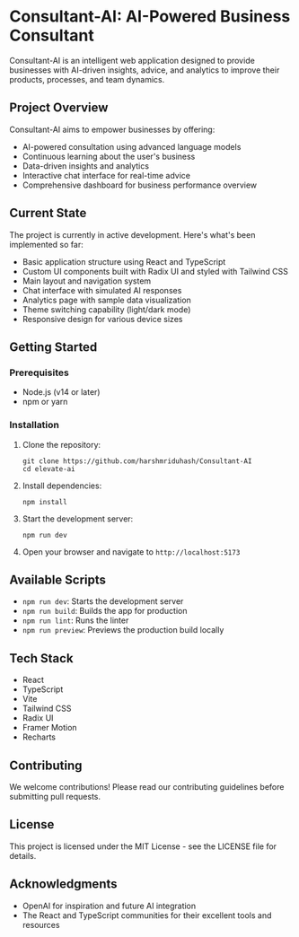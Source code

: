 # Consultant-AI: AI-Powered Business Consultant

Consultant-AI is an intelligent web application designed to provide businesses with AI-driven insights, advice, and analytics to improve their products, processes, and team dynamics.

## Project Overview

Consultant-AI aims to empower businesses by offering:

- AI-powered consultation using advanced language models
- Continuous learning about the user's business
- Data-driven insights and analytics
- Interactive chat interface for real-time advice
- Comprehensive dashboard for business performance overview

## Current State

The project is currently in active development. Here's what's been implemented so far:

- Basic application structure using React and TypeScript
- Custom UI components built with Radix UI and styled with Tailwind CSS
- Main layout and navigation system
- Chat interface with simulated AI responses
- Analytics page with sample data visualization
- Theme switching capability (light/dark mode)
- Responsive design for various device sizes

## Getting Started

### Prerequisites

- Node.js (v14 or later)
- npm or yarn

### Installation

1. Clone the repository:
   ```
   git clone https://github.com/harshmriduhash/Consultant-AI
   cd elevate-ai
   ```

2. Install dependencies:
   ```
   npm install
   ```

3. Start the development server:
   ```
   npm run dev
   ```

4. Open your browser and navigate to `http://localhost:5173`

## Available Scripts

- `npm run dev`: Starts the development server
- `npm run build`: Builds the app for production
- `npm run lint`: Runs the linter
- `npm run preview`: Previews the production build locally

## Tech Stack

- React
- TypeScript
- Vite
- Tailwind CSS
- Radix UI
- Framer Motion
- Recharts

## Contributing

We welcome contributions! Please read our contributing guidelines before submitting pull requests.

## License

This project is licensed under the MIT License - see the LICENSE file for details.

## Acknowledgments

- OpenAI for inspiration and future AI integration
- The React and TypeScript communities for their excellent tools and resources
